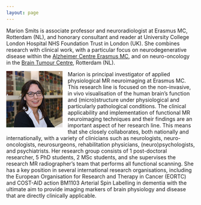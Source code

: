 ```yaml
---
layout: page
---
```


Marion Smits is associate professor and neuroradiologist at Erasmus MC, Rotterdam (NL), and honorary consultant and reader at University College London Hospital NHS Foundation Trust in London (UK). She combines  research with clinical work, with a particular focus on neurodegenerative disease within the [Alzheimer Centre Erasmus MC](http://www.erasmusmc.nl/alzheimercentrum/), and on neuro-oncology in the [Brain Tumour Centre](https://www.erasmusmc.nl/hersentumorcentrum/), Rotterdam (NL).  

<img src="marion.jpg" style="float:left;margin:0 1em 0.5em 0" alt="Marion Smits">
Marion is principal investigator of applied physiological MR neuroimaging at Erasmus MC. This research line is focused on the non-invasive, in vivo visualisation of the human brain’s function and (micro)structure under physiological and particularly pathological conditions. The clinical applicability and implementation of functional MR neuroimaging techniques and their findings are an important aspect of her research line. This means that she closely collaborates, both nationally and internationally, with a variety of clinicians such as neurologists, neuro-oncologists, neurosurgeons, rehabilitation physicians, (neuro)psychologists, and psychiatrists.  
Her research group consists of 1 post-doctoral researcher, 5 PhD students, 2 MSc students, and she supervises the research MR radiographer’s team that performs all functional scanning.  
She has a key position in several international research organisations, including the European Organisation for Research and Therapy in Cancer (EORTC) and COST-AID action BM1103 Arterial Spin Labelling in dementia with the  ultimate aim to provide imaging markers of brain physiology and disease that are directly clinically applicable. 
